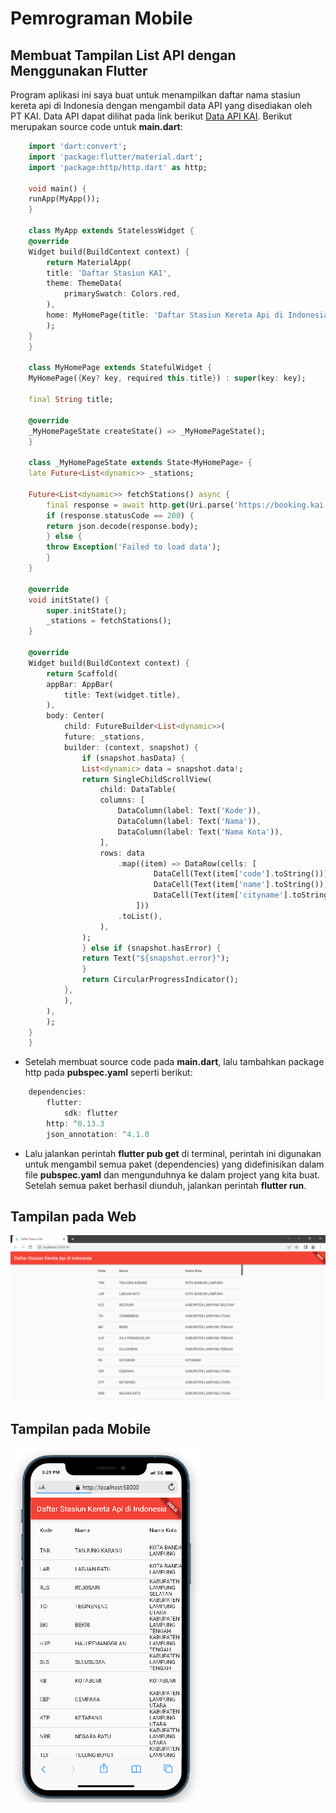 # Pemrograman Mobile

## Membuat Tampilan List API dengan Menggunakan Flutter

Program aplikasi ini saya buat untuk menampilkan daftar nama stasiun kereta api di Indonesia dengan mengambil data API yang disediakan oleh PT KAI. Data API dapat dilihat pada link berikut [Data API KAI](https://booking.kai.id/api/stations2). Berikut merupakan source code untuk **main.dart**:<br>

```dart
    import 'dart:convert';
    import 'package:flutter/material.dart';
    import 'package:http/http.dart' as http;

    void main() {
    runApp(MyApp());
    }

    class MyApp extends StatelessWidget {
    @override
    Widget build(BuildContext context) {
        return MaterialApp(
        title: 'Daftar Stasiun KAI',
        theme: ThemeData(
            primarySwatch: Colors.red,
        ),
        home: MyHomePage(title: 'Daftar Stasiun Kereta Api di Indonesia'),
        );
    }
    }

    class MyHomePage extends StatefulWidget {
    MyHomePage({Key? key, required this.title}) : super(key: key);

    final String title;

    @override
    _MyHomePageState createState() => _MyHomePageState();
    }

    class _MyHomePageState extends State<MyHomePage> {
    late Future<List<dynamic>> _stations;

    Future<List<dynamic>> fetchStations() async {
        final response = await http.get(Uri.parse('https://booking.kai.id/api/stations2'));
        if (response.statusCode == 200) {
        return json.decode(response.body);
        } else {
        throw Exception('Failed to load data');
        }
    }

    @override
    void initState() {
        super.initState();
        _stations = fetchStations();
    }

    @override
    Widget build(BuildContext context) {
        return Scaffold(
        appBar: AppBar(
            title: Text(widget.title),
        ),
        body: Center(
            child: FutureBuilder<List<dynamic>>(
            future: _stations,
            builder: (context, snapshot) {
                if (snapshot.hasData) {
                List<dynamic> data = snapshot.data!;
                return SingleChildScrollView(
                    child: DataTable(
                    columns: [
                        DataColumn(label: Text('Kode')),
                        DataColumn(label: Text('Nama')),
                        DataColumn(label: Text('Nama Kota')),
                    ],
                    rows: data
                        .map((item) => DataRow(cells: [
                                DataCell(Text(item['code'].toString())),
                                DataCell(Text(item['name'].toString())),
                                DataCell(Text(item['cityname'].toString())),
                            ]))
                        .toList(),
                    ),
                );
                } else if (snapshot.hasError) {
                return Text("${snapshot.error}");
                }
                return CircularProgressIndicator();
            },
            ),
        ),
        );
    }
    }
```

* Setelah membuat source code pada **main.dart**, lalu tambahkan package http pada **pubspec.yaml** seperti berikut:

```dart
    dependencies:
        flutter:
            sdk: flutter
        http: ^0.13.3
        json_annotation: ^4.1.0
```

* Lalu jalankan perintah **flutter pub get** di terminal, perintah ini digunakan untuk mengambil semua paket (dependencies) yang didefinisikan dalam file **pubspec.yaml** dan mengunduhnya ke dalam project yang kita buat. Setelah semua paket berhasil diunduh, jalankan perintah **flutter run**.

## Tampilan pada Web

![Gambar 1](img/1.png)


## Tampilan pada Mobile

![Gambar 2](img/2.png)